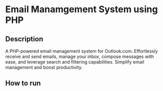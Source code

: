 # Email Manamgement System using PHP

## Description
A PHP-powered email management system for Outlook.com. Effortlessly receive and send emails, manage your inbox, compose messages with ease, and leverage search and filtering capabilities. Simplify email management and boost productivity.

## How to run

